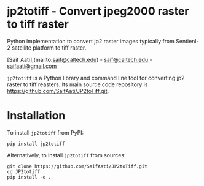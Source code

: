# jp2totiff - Convert jpeg2000 raster to tiff raster 

Python implementation to convert jp2 raster images typically from Sentienl-2 satellite platform to tiff raster.

[Saif Aati],(mailto:saif@caltech.edu)
    - saif@caltech.edu
    - saifaati@gmail.com

`jp2totiff` is a Python library and command line tool for converting jp2 raster to tiff reasters. 
Its main source code repository is https://github.com/SaifAati/JP2toTiff.git.


# Installation

To install `jp2totiff` from PyPI:

    pip install jp2totiff

Alternatively, to install `jp2totiff` from sources:

    git clone https://github.com/SaifAati/JP2toTiff.git
    cd JP2totiff
    pip install -e .


